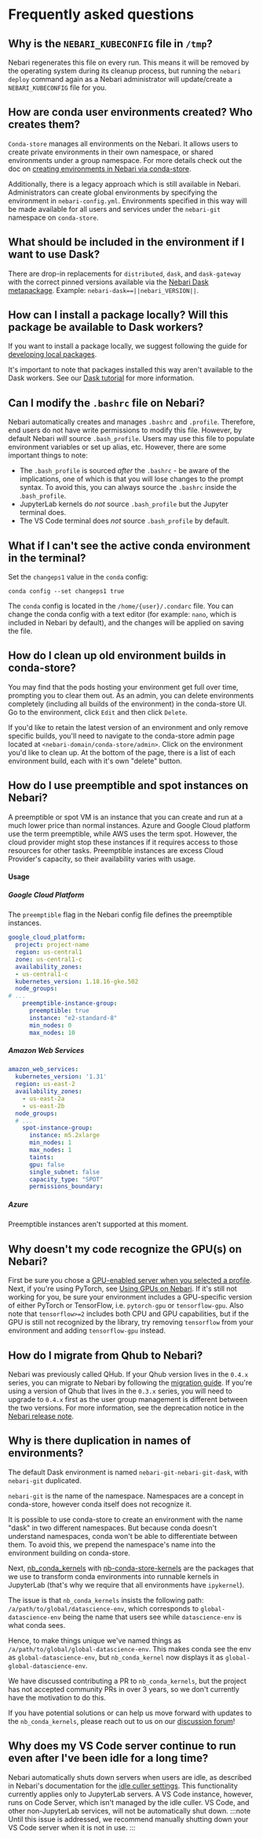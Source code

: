# Frequently asked questions

## Why is the `NEBARI_KUBECONFIG` file in `/tmp`?

Nebari regenerates this file on every run. This means it will be removed by the operating system during its cleanup process,
but running the `nebari deploy` command again as a Nebari administrator will update/create a `NEBARI_KUBECONFIG` file for you.

## How are conda user environments created? Who creates them?

`Conda-store` manages all environments on the Nebari. It allows users to create private environments in their own namespace, or shared environments under a group namespace. For more details check out the doc on [creating environments in Nebari via conda-store](/docs/tutorials/creating-new-environments).

Additionally, there is a legacy approach which is still available in Nebari. Administrators can create global environments by specifying the environment in `nebari-config.yml`. Environments specified in this way will be made available for all users and services under the `nebari-git` namespace on `conda-store`.

## What should be included in the environment if I want to use Dask?

There are drop-in replacements for `distributed`, `dask`, and `dask-gateway` with the correct pinned versions available via the [Nebari Dask metapackage](https://github.com/conda-forge/nebari-dask-feedstock). Example: `nebari-dask==||nebari_VERSION||`.

## How can I install a package locally? Will this package be available to Dask workers?

If you want to install a package locally, we suggest following the guide for [developing local packages][developing-packages].

It's important to note that packages installed this way aren't available to the Dask workers. See our [Dask tutorial][dask-tutorial] for more information.

## Can I modify the `.bashrc` file on Nebari?

Nebari automatically creates and manages `.bashrc` and `.profile`. Therefore, end users do not have write permissions to modify this file. However, by default Nebari _will_ source `.bash_profile`. Users may use this file to populate environment variables or set up alias, etc. However, there are some important things to note:

- The `.bash_profile` is sourced _after_ the `.bashrc` - be aware of the implications, one of which is that you will lose changes to the prompt syntax. To avoid this, you can always source the `.bashrc` inside the .`bash_profile`.
- JupyterLab kernels do _not_ source `.bash_profile` but the Jupyter terminal does.
- The VS Code terminal does _not_ source `.bash_profile` by default.

## What if I can't see the active conda environment in the terminal?

Set the `changeps1` value in the `conda` config:

```shell
conda config --set changeps1 true
```

The `conda` config is located in the `/home/{user}/.condarc` file. You can change the conda config with a text editor (for example: `nano`, which is included in Nebari by default), and the changes will be applied on saving the file.

## How do I clean up old environment builds in conda-store?

You may find that the pods hosting your environment get full over time, prompting you to clear them out. As an admin, you can delete environments completely (including all builds of the environment) in the conda-store UI. Go to the environment, click `Edit` and then click `Delete`.

If you'd like to retain the latest version of an environment and only remove specific builds, you'll need to navigate to the conda-store admin page located at `<nebari-domain/conda-store/admin>`. Click on the environment you'd like to clean up. At the bottom of the page, there is a list of each environment build, each with it's own "delete" button.

## How do I use preemptible and spot instances on Nebari?

A preemptible or spot VM is an instance that you can create and run at a much lower price than normal instances. Azure
and Google Cloud platform use the term preemptible, while AWS uses the term spot.
However, the cloud provider might stop these instances if it requires access to those
resources for other tasks. Preemptible instances are excess Cloud Provider's capacity, so their availability varies with
usage.

#### Usage

##### Google Cloud Platform

The `preemptible` flag in the Nebari config file defines the preemptible instances.

```yaml
google_cloud_platform:
  project: project-name
  region: us-central1
  zone: us-central1-c
  availability_zones:
  - us-central1-c
  kubernetes_version: 1.18.16-gke.502
  node_groups:
# ...
    preemptible-instance-group:
      preemptible: true
      instance: "e2-standard-8"
      min_nodes: 0
      max_nodes: 10
```

##### Amazon Web Services

```yaml
amazon_web_services:
  kubernetes_version: '1.31'
  region: us-east-2
  availability_zones:
    - us-east-2a
    - us-east-2b
  node_groups:
  # ...
    spot-instance-group:
      instance: m5.2xlarge
      min_nodes: 1
      max_nodes: 1
      taints:
      gpu: false
      single_subnet: false
      capacity_type: "SPOT"
      permissions_boundary:
```

##### Azure

Preemptible instances aren't supported at this moment.

## Why doesn't my code recognize the GPU(s) on Nebari?

First be sure you chose a [GPU-enabled server when you selected a profile][selecting a profile]. Next, if you're using PyTorch, see [Using GPUs on Nebari][using gpus]. If it's still not working for you, be sure your environment includes a GPU-specific version of either PyTorch or TensorFlow, i.e. `pytorch-gpu` or `tensorflow-gpu`. Also note that `tensorflow>=2` includes both CPU and GPU capabilities, but if the GPU is still not recognized by the library, try removing `tensorflow` from your environment and adding `tensorflow-gpu` instead.

## How do I migrate from Qhub to Nebari?

Nebari was previously called QHub. If your Qhub version lives in the `0.4.x` series, you can migrate to Nebari by following the [migration guide](./how-tos/nebari-upgrade). If you're using a version of Qhub that lives in the `0.3.x` series, you will need to upgrade to `0.4.x` first as the user group management is different between the two versions. For more information, see the deprecation notice in the [Nebari release note](./references/RELEASE).

## Why is there duplication in names of environments?

The default Dask environment is named `nebari-git-nebari-git-dask`, with `nebari-git` duplicated.

`nebari-git` is the name of the namespace.
Namespaces are a concept in conda-store, however conda itself does not recognize it.

It is possible to use conda-store to create an environment with the name "dask" in two different namespaces.
But because conda doesn't understand namespaces, conda won't be able to differentiate between them.
To avoid this, we prepend the namespace's name into the environment building on conda-store.

Next, [nb_conda_kernels](https://github.com/Anaconda-Platform/nb_conda_kernels) with [nb-conda-store-kernels](https://pypi.org/project/nb-conda-store-kernels/) are the packages that we use to transform conda environments into runnable kernels in JupyterLab (that's why we require that all environments have `ipykernel`).

The issue is that `nb_conda_kernels` insists the following path: `/a/path/to/global/datascience-env`, which corresponds to `global-datascience-env` being the name that users see while `datascience-env` is what conda sees.

Hence, to make things unique we've named things as `/a/path/to/global/global-datascience-env`. This makes conda see the env as `global-datascience-env`, but `nb_conda_kernel` now displays it as `global-global-datascience-env`.

We have discussed contributing a PR to `nb_conda_kernels`, but the project has not accepted community PRs in over 3 years, so we don't currently have the motivation to do this.

If you have potential solutions or can help us move forward with updates to the `nb_conda_kernels`, please reach out to us on our [discussion forum](https://github.com/orgs/nebari-dev/discussions)!

## Why does my VS Code server continue to run even after I've been idle for a long time?

Nebari automatically shuts down servers when users are idle, as described in Nebari's documentation for the [idle culler settings][idle-culler-settings]. This functionality currently applies only to JupyterLab servers. A VS Code instance, however, runs on Code Server, which isn't managed by the idle culler. VS Code, and other non-JupyterLab services, will not be automatically shut down.
:::note
Until this issue is addressed, we recommend manually shutting down your VS Code server when it is not in use.
:::

<!-- Internal links -->

[dask-tutorial]: tutorials/using_dask.md
[idle-culler-settings]: https://www.nebari.dev/docs/how-tos/idle-culling
[selecting a profile]: tutorials/login-keycloak#4-select-a-profile
[using gpus]: how-tos/use-gpus
[developing-packages]: how-tos/develop-local-packages
